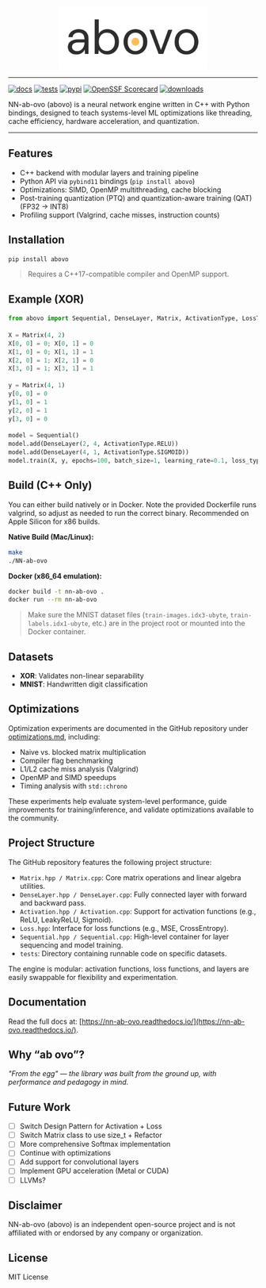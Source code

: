 <p align="center">
  <img src="https://raw.githubusercontent.com/emirdur/NN-ab-ovo/main/assets/abovo_logo.svg" width="300" alt="abovo logo"/>
</p>

---

[![docs](https://readthedocs.org/projects/nn-ab-ovo/badge/?version=latest)](https://nn-ab-ovo.readthedocs.io/en/latest/?badge=latest)
[![tests](https://github.com/emirdur/NN-ab-ovo/actions/workflows/tests.yml/badge.svg)](https://github.com/emirdur/NN-ab-ovo/actions)
[![pypi](https://badge.fury.io/py/abovo.svg)](https://pypi.org/project/abovo/)
[![OpenSSF Scorecard](https://api.scorecard.dev/projects/github.com/emirdur/NN-ab-ovo/badge)](https://scorecard.dev/viewer/?uri=github.com/emirdur/NN-ab-ovo)
[![downloads](https://static.pepy.tech/badge/abovo)](https://pepy.tech/projects/abovo)

NN-ab-ovo (abovo) is a neural network engine written in C++ with Python bindings, designed to teach systems-level ML optimizations like threading, cache efficiency, hardware acceleration, and quantization.

---

## Features

- C++ backend with modular layers and training pipeline
- Python API via `pybind11` bindings (`pip install abovo`)
- Optimizations: SIMD, OpenMP multithreading, cache blocking
- Post-training quantization (PTQ) and quantization-aware training (QAT) (FP32 → INT8)
- Profiling support (Valgrind, cache misses, instruction counts)

## Installation

```bash
pip install abovo
```

> Requires a C++17-compatible compiler and OpenMP support.

## Example (XOR)

```python
from abovo import Sequential, DenseLayer, Matrix, ActivationType, LossType

X = Matrix(4, 2)
X[0, 0] = 0; X[0, 1] = 0
X[1, 0] = 0; X[1, 1] = 1
X[2, 0] = 1; X[2, 1] = 0
X[3, 0] = 1; X[3, 1] = 1

y = Matrix(4, 1)
y[0, 0] = 0
y[1, 0] = 1
y[2, 0] = 1
y[3, 0] = 0

model = Sequential()
model.add(DenseLayer(2, 4, ActivationType.RELU))
model.add(DenseLayer(4, 1, ActivationType.SIGMOID))
model.train(X, y, epochs=100, batch_size=1, learning_rate=0.1, loss_type=LossType.MSE)
```

## Build (C++ Only)

You can either build natively or in Docker. Note the provided Dockerfile runs valgrind, so adjust as needed to run the correct binary. Recommended on Apple Silicon for x86 builds.

**Native Build (Mac/Linux):**

```bash
make
./NN-ab-ovo
```

**Docker (x86_64 emulation):**

```bash
docker build -t nn-ab-ovo .
docker run --rm nn-ab-ovo
```

> Make sure the MNIST dataset files (`train-images.idx3-ubyte`, `train-labels.idx1-ubyte`, etc.) are in the project root or mounted into the Docker container.

## Datasets

- **XOR**: Validates non-linear separability
- **MNIST**: Handwritten digit classification

## Optimizations

Optimization experiments are documented in the GitHub repository under [optimizations.md](https://github.com/emirdur/NN-ab-ovo/blob/main/tests/optimizations/optimizations.md), including:

- Naive vs. blocked matrix multiplication
- Compiler flag benchmarking
- L1/L2 cache miss analysis (Valgrind)
- OpenMP and SIMD speedups
- Timing analysis with `std::chrono`

These experiments help evaluate system-level performance, guide improvements for training/inference, and validate optimizations available to the community.

## Project Structure

The GitHub repository features the following project structure:

- `Matrix.hpp / Matrix.cpp`: Core matrix operations and linear algebra utilities.
- `DenseLayer.hpp / DenseLayer.cpp`: Fully connected layer with forward and backward pass.
- `Activation.hpp / Activation.cpp`: Support for activation functions (e.g., ReLU, LeakyReLU, Sigmoid).
- `Loss.hpp`: Interface for loss functions (e.g., MSE, CrossEntropy).
- `Sequential.hpp / Sequential.cpp`: High-level container for layer sequencing and model training.
- `tests`: Directory containing runnable code on specific datasets.

The engine is modular: activation functions, loss functions, and layers are easily swappable for flexibility and experimentation.

## Documentation

Read the full docs at: [https://nn-ab-ovo.readthedocs.io/](https://nn-ab-ovo.readthedocs.io/).

## Why “ab ovo”?

_"From the egg" — the library was built from the ground up, with performance and pedagogy in mind._

## Future Work

- [ ] Switch Design Pattern for Activation + Loss
- [ ] Switch Matrix class to use size_t + Refactor
- [ ] More comprehensive Softmax implementation
- [ ] Continue with optimizations
- [ ] Add support for convolutional layers
- [ ] Implement GPU acceleration (Metal or CUDA)
- [ ] LLVMs?

## Disclaimer

NN-ab-ovo (abovo) is an independent open-source project and is not affiliated with or endorsed by any company or organization.

## License

MIT License
